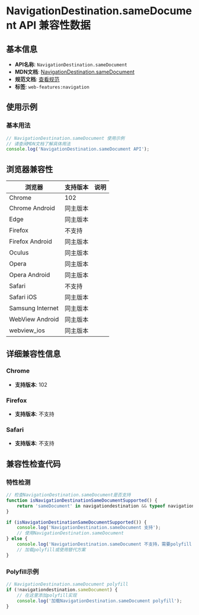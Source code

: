 # NavigationDestination.sameDocument API 兼容性数据

## 基本信息

- **API名称**: `NavigationDestination.sameDocument`
- **MDN文档**: [NavigationDestination.sameDocument](https://developer.mozilla.org/docs/Web/API/NavigationDestination/sameDocument)
- **规范文档**: [查看规范](https://html.spec.whatwg.org/multipage/nav-history-apis.html#the-navigationdestination-interface:dom-navigationdestination-samedocument-2)
- **标签**: `web-features:navigation`

## 使用示例

### 基本用法

```javascript
// NavigationDestination.sameDocument 使用示例
// 请查阅MDN文档了解具体用法
console.log('NavigationDestination.sameDocument API');
```

## 浏览器兼容性

| 浏览器 | 支持版本 | 说明 |
|--------|----------|------|
| Chrome | 102 |  |
| Chrome Android | 同主版本 |  |
| Edge | 同主版本 |  |
| Firefox | 不支持 |  |
| Firefox Android | 同主版本 |  |
| Oculus | 同主版本 |  |
| Opera | 同主版本 |  |
| Opera Android | 同主版本 |  |
| Safari | 不支持 |  |
| Safari iOS | 同主版本 |  |
| Samsung Internet | 同主版本 |  |
| WebView Android | 同主版本 |  |
| webview_ios | 同主版本 |  |

## 详细兼容性信息

### Chrome

- **支持版本**: 102

### Firefox

- **支持版本**: 不支持

### Safari

- **支持版本**: 不支持

## 兼容性检查代码

### 特性检测

```javascript
// 检查NavigationDestination.sameDocument是否支持
function isNavigationDestinationSameDocumentSupported() {
    return 'sameDocument' in navigationdestination && typeof navigationdestination.sameDocument === 'function';
}

if (isNavigationDestinationSameDocumentSupported()) {
    console.log('NavigationDestination.sameDocument 支持');
    // 使用NavigationDestination.sameDocument
} else {
    console.log('NavigationDestination.sameDocument 不支持，需要polyfill');
    // 加载polyfill或使用替代方案
}
```

### Polyfill示例

```javascript
// NavigationDestination.sameDocument polyfill
if (!navigationdestination.sameDocument) {
    // 在这里添加polyfill实现
    console.log('加载NavigationDestination.sameDocument polyfill');
}
```

